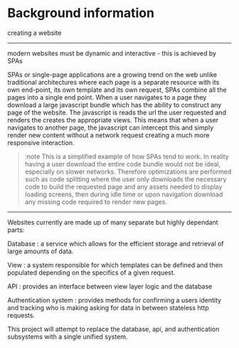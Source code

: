 # Background information

creating a website

---

modern websites must be dynamic and interactive - this is achieved by SPAs

SPAs or single-page applications are a growing trend on the web unlike traditional architectures where each page is a separate resource with its own end-point, its own template and its own request, SPAs combine all the pages into a single end point. When a user navigates to a page they download a large javascript bundle which has the ability to construct any page of the website. The javascript is reads the url the user requested and renders the creates the appropriate views. This means that when a user navigates to another page, the javascript can intercept this and simply render new content without a network request creating a much more responsive interaction.

> :note This is a simplified example of how SPAs tend to work. In reality having a user download the entire code bundle would not be ideal, especially on slower networks. Therefore optimizations are performed such as code splitting where the user only downloads the necessary code to build the requested page and any assets needed to display loading screens, then during idle time or upon navigation download any missing code required to render new pages.

---

Websites currently are made up of many separate but highly dependant parts:

Database
: a service which allows for the efficient storage and retrieval of large amounts of data.

View
: a system responsible for which templates can be defined and then populated depending on the specifics of a given request.

API
: provides an interface between view layer logic and the database

Authentication system
: provides methods for confirming a users identity and tracking who is making asking for data in between stateless http requests.

This project will attempt to replace the database, api, and authentication subsystems with a single unified system.
